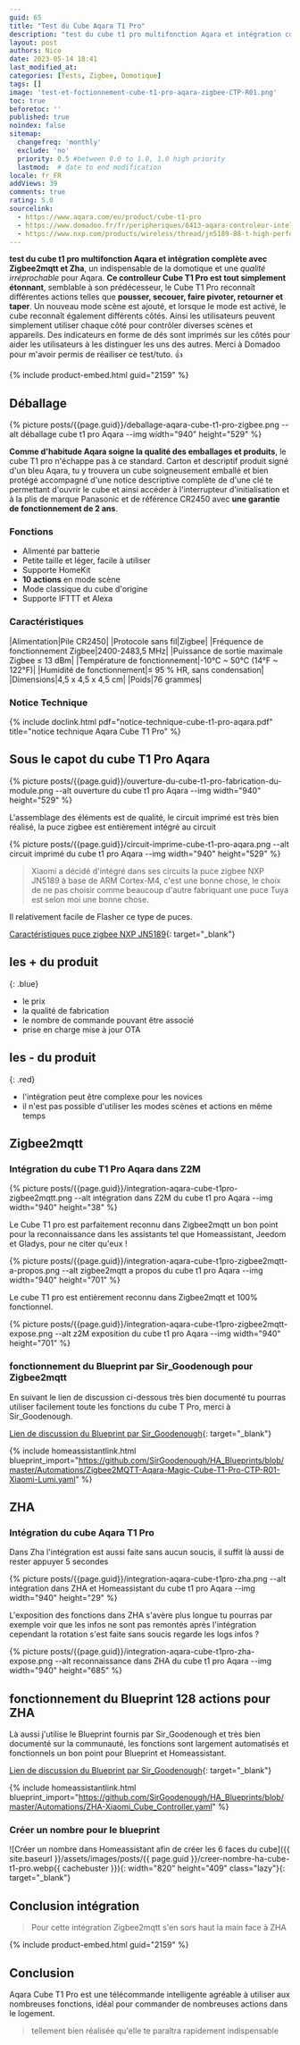 ```yaml
---
guid: 65
title: "Test du Cube Aqara T1 Pro"
description: "test du cube t1 pro multifonction Aqara et intégration complète avec zigbee2mqtt et Zha, un indispensable de la domotique et une qalité irréprochable pour Aqara"
layout: post
authors: Nico
date: 2023-05-14 18:41
last_modified_at: 
categories: [Tests, Zigbee, Domotique]
tags: []
image: 'test-et-foctionnement-cube-t1-pro-aqara-zigbee-CTP-R01.png'
toc: true
beforetoc: ''
published: true
noindex: false
sitemap:
  changefreq: 'monthly'
  exclude: 'no'
  priority: 0.5 #between 0.0 to 1.0, 1.0 high priority
  lastmod:  # date to end modification
locale: fr_FR
addViews: 39
comments: true
rating: 5.0
sourcelink:
  - https://www.aqara.com/eu/product/cube-t1-pro
  - https://www.domadoo.fr/fr/peripheriques/6413-aqara-controleur-intelligent-zigbee-30-aqara-cube-t1-pro-6970504217614.html?domid=39
  - https://www.nxp.com/products/wireless/thread/jn5189-88-t-high-performance-and-ultra-low-power-mcus-for-zigbee-and-thread-with-built-in-nfc-option:JN5189_88_T
---
```


**test du cube t1 pro multifonction Aqara et intégration complète avec Zigbee2mqtt et Zha**, un indispensable de la domotique et une *qualité irréprochable* pour Aqara. **Ce controlleur Cube T1 Pro est tout simplement étonnant**, semblable à son prédécesseur, le Cube T1 Pro reconnaît différentes actions telles que **pousser, secouer, faire pivoter, retourner et taper**. Un nouveau mode scène est ajouté, et lorsque le mode est activé, le cube reconnaît également différents côtés. Ainsi les utilisateurs peuvent simplement utiliser chaque côté pour contrôler diverses scènes et appareils. Des indicateurs en forme de dés sont imprimés sur les côtés pour aider les utilisateurs à les distinguer les uns des autres. Merci à Domadoo pour m'avoir permis de réailiser ce test/tuto. 👍

{% include product-embed.html guid="2159" %}

## Déballage

{% picture posts/{{page.guid}}/deballage-aqara-cube-t1-pro-zigbee.png --alt déballage cube t1 pro Aqara --img width="940" height="529" %}

**Comme d'habitude Aqara soigne la qualité des emballages et produits**, le cube T1 pro n'échappe pas à ce standard. Carton et descriptif produit signé d'un bleu Aqara, tu y trouvera un cube soigneusement emballé et bien protégé accompagné d'une notice descriptive complète de d'une clé  te permettant d'ouvrir le cube et ainsi accéder à l'interrupteur d'initialisation et à la plis de marque Panasonic et de référence CR2450 avec **une garantie de fonctionnement de 2 ans**.

### Fonctions

- Alimenté par batterie
- Petite taille et léger, facile à utiliser
- Supporte HomeKit
- **10 actions** en mode scène
- Mode classique du cube d'origine
- Supporte IFTTT et Alexa
 
### Caractéristiques

|Alimentation|Pile CR2450|
|Protocole sans fil|Zigbee|
|Fréquence de fonctionnement Zigbee|2400-2483,5 MHz|
|Puissance de sortie maximale Zigbee ≤ 13 dBm|
|Température de fonctionnement|-10°C ~ 50°C (14°F ~ 122°F)|
|Humidité de fonctionnement|≤ 95 % HR, sans condensation|
|Dimensions|4,5 x 4,5 x 4,5 cm|
|Poids|76 grammes|

### Notice Technique

{% include doclink.html pdf="notice-technique-cube-t1-pro-aqara.pdf" title="notice technique Aqara Cube T1 Pro" %}

## Sous le capot du cube T1 Pro Aqara

{% picture posts/{{page.guid}}/ouverture-du-cube-t1-pro-fabrication-du-module.png --alt ouverture du cube t1 pro Aqara --img width="940" height="529" %}

L'assemblage des éléments est de qualité, le circuit imprimé est très bien réalisé, la puce zigbee est entièrement intégré au circuit

{% picture posts/{{page.guid}}/circuit-imprime-cube-t1-pro-aqara.png --alt circuit imprimé du cube t1 pro Aqara --img width="940" height="529" %}

> Xiaomi a décidé d'intégré dans ses circuits la puce zigbee NXP JN5189 à base de ARM Cortex-M4, c'est une bonne chose, le choix de ne pas choisir comme beaucoup d'autre fabriquant une puce Tuya est selon moi une bonne chose.

Il relativement facile de Flasher ce type de puces.

[Caractéristiques puce zigbee NXP JN5189](https://www.nxp.com/products/wireless/thread/jn5189-88-t-high-performance-and-ultra-low-power-mcus-for-zigbee-and-thread-with-built-in-nfc-option:JN5189_88_T){: target="_blank"}


## **les + du produit**
{: .blue}
- le prix
- la qualité de fabrication
- le nombre de commande pouvant être associé
- prise en charge mise à jour OTA

## **les - du produit**
{: .red}

- l'intégration peut être complexe pour les novices
- il n'est pas possible d'utiliser les modes scènes et actions en même temps


## Zigbee2mqtt

### Intégration du cube T1 Pro Aqara dans Z2M

{% picture posts/{{page.guid}}/integration-aqara-cube-t1pro-zigbee2mqtt.png --alt intégration dans Z2M du cube t1 pro Aqara --img width="940" height="38" %}

Le Cube T1 pro est parfaitement reconnu dans Zigbee2mqtt un bon point pour la reconnaissance dans les assistants tel que Homeassistant, Jeedom et Gladys, pour ne citer qu'eux !

{% picture posts/{{page.guid}}/integration-aqara-cube-t1pro-zigbee2mqtt-a-propos.png --alt zigbee2mqtt a propos du cube t1 pro Aqara --img width="940" height="701" %}

Le cube T1 pro est entièrement reconnu dans Zigbee2mqtt et 100% fonctionnel.

{% picture posts/{{page.guid}}/integration-aqara-cube-t1pro-zigbee2mqtt-expose.png --alt z2M exposition du cube t1 pro Aqara --img width="940" height="701" %}

### fonctionnement du Blueprint par Sir_Goodenough pour Zigbee2mqtt

En suivant le lien de discussion ci-dessous très bien documenté tu pourras utiliser facilement toute les fonctions du cube T Pro, merci à Sir_Goodenough.

[Lien de discussion du Blueprint par Sir_Goodenough](https://community.home-assistant.io/t/zigbee2mqtt-aqara-magic-cube-t1-pro-ctp-r01-xiaomi-lumi-cagl02/525111){: target="_blank"}

{% include homeassistantlink.html blueprint_import="https://github.com/SirGoodenough/HA_Blueprints/blob/master/Automations/Zigbee2MQTT-Aqara-Magic-Cube-T1-Pro-CTP-R01-Xiaomi-Lumi.yaml" %}

## ZHA

### Intégration du cube Aqara T1 Pro

Dans Zha l'intégration est aussi faite sans aucun soucis, il suffit là aussi de rester appuyer 5 secondes

{% picture posts/{{page.guid}}/integration-aqara-cube-t1pro-zha.png --alt intégration dans ZHA et Homeassistant du cube t1 pro Aqara --img width="940" height="29" %}

L'exposition des fonctions dans ZHA s'avère plus longue tu pourras par exemple voir que les infos ne sont pas remontés après l'intégration cependant la rotation s'est faite sans soucis regarde les logs infos ?

{% picture posts/{{page.guid}}/integration-aqara-cube-t1pro-zha-expose.png --alt reconnaissance dans ZHA du cube t1 pro Aqara --img width="940" height="685" %}

## fonctionnement du Blueprint 128 actions pour ZHA

Là aussi j'utilise le Blueprint fournis par Sir_Goodenough et très bien documenté sur la communauté, les fonctions sont largement automatisés et fonctionnels un bon point pour Blueprint et Homeassistant.

[Lien de discussion du Blueprint par Sir_Goodenough](https://community.home-assistant.io/t/zha-xiaomi-cube-controller/495975){: target="_blank"}

{% include homeassistantlink.html blueprint_import="https://github.com/SirGoodenough/HA_Blueprints/blob/master/Automations/ZHA-Xiaomi_Cube_Controller.yaml" %}

### Créer un nombre pour le blueprint

![Créer un nombre dans Homeassistant afin de créer les 6 faces du cube]({{ site.baseurl }}/assets/images/posts/{{ page.guid }}/creer-nombre-ha-cube-t1-pro.webp{{ cachebuster }}){: width="820" height="409" class="lazy"}{: target="_blank"}

## Conclusion intégration

> Pour cette intégration Zigbee2mqtt s'en sors haut la main face à ZHA

{% include product-embed.html guid="2159" %}

## Conclusion

Aqara Cube T1 Pro est une télécommande intelligente agréable à utiliser aux nombreuses fonctions, idéal pour commander de nombreuses actions dans le logement.
> tellement bien réalisée qu'elle te paraîtra rapidement indispensable